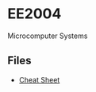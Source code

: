 # EE2004
Microcomputer Systems 
## Files
- [Cheat Sheet](https://github.com/uuxannie/EE2004/blob/main/Cheat%20Sheet.md)
